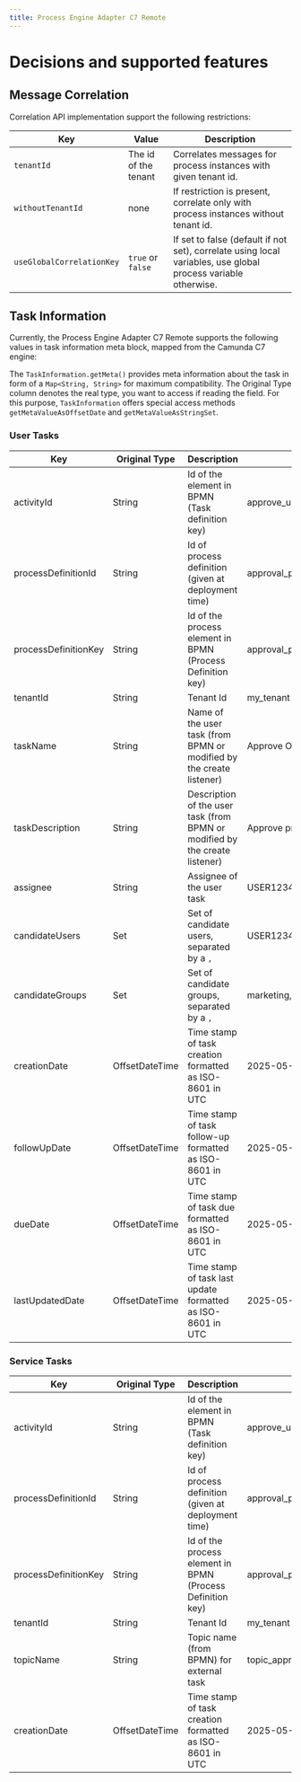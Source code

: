 ```yaml
---
title: Process Engine Adapter C7 Remote
---
```


# Decisions and supported features

## Message Correlation

Correlation API implementation support the following restrictions:

| Key                       | Value                  | Description                                                                                                   |
|---------------------------|------------------------|---------------------------------------------------------------------------------------------------------------|
| `tenantId`                | The id of the tenant   | Correlates messages for process instances with given tenant id.                                               |
| `withoutTenantId`         | none                   | If restriction is present, correlate only with process instances without tenant id.                           |
| `useGlobalCorrelationKey` | `true` or `false`      | If set to false (default if not set), correlate using local variables, use global process variable otherwise. |


## Task Information

Currently, the Process Engine Adapter C7 Remote supports the following values in task information meta block, mapped from the Camunda C7 engine:

The `TaskInformation.getMeta()` provides meta information about the task in form of a `Map<String, String>` for maximum compatibility. The Original Type column denotes
the real type, you want to access if reading the field. For this purpose, `TaskInformation` offers special access methods `getMetaValueAsOffsetDate` and `getMetaValueAsStringSet`.


### User Tasks

| Key                  | Original Type  | Description                                                                 | Example                       |
|----------------------|----------------|-----------------------------------------------------------------------------|-------------------------------|
| activityId           | String         | Id of the element in BPMN (Task definition key)                             | approve_user_task             |
| processDefinitionId  | String         | Id of process definition (given at deployment time)                         | approval_process:912834729348 |
| processDefinitionKey | String         | Id of the process element in BPMN (Process Definition key)                  | approval_process              |
| tenantId             | String         | Tenant Id                                                                   | my_tenant                     |
| taskName             | String         | Name of the user task (from BPMN or modified by the create listener)        | Approve Order                 |
| taskDescription      | String         | Description of the user task (from BPMN or modified by the create listener) | Approve provided order.       |
| assignee             | String         | Assignee of the user task                                                   | USER12345                     |
| candidateUsers       | Set<String>    | Set of candidate users, separated by a `,`                                  | USER12345,USER12346,USER12347 |
| candidateGroups      | Set<String>    | Set of candidate groups, separated by a `,`                                 | marketing,sales               |
| creationDate         | OffsetDateTime | Time stamp of task creation formatted as ISO-8601 in UTC                    | 2025-05-01T10:00:00.000Z      |
| followUpDate         | OffsetDateTime | Time stamp of task follow-up formatted as ISO-8601 in UTC                   | 2025-05-02T10:00:00.000Z      |
| dueDate              | OffsetDateTime | Time stamp of task due formatted as ISO-8601 in UTC                         | 2025-05-05T10:00:00.000Z      |
| lastUpdatedDate      | OffsetDateTime | Time stamp of task last update formatted as ISO-8601 in UTC                 | 2025-05-05T10:00:00.000Z      |

### Service Tasks

| Key                  | Original Type  | Description                                                                | Example                       |
|----------------------|----------------|----------------------------------------------------------------------------|-------------------------------|
| activityId           | String         | Id of the element in BPMN (Task definition key)                            | approve_user_task             |
| processDefinitionId  | String         | Id of process definition (given at deployment time)                        | approval_process:912834729348 |
| processDefinitionKey | String         | Id of the process element in BPMN (Process Definition key)                 | approval_process              |
| tenantId             | String         | Tenant Id                                                                  | my_tenant                     |
| topicName            | String         | Topic name (from BPMN) for external task                                   | topic_approve                 |
| creationDate         | OffsetDateTime | Time stamp of task creation formatted as ISO-8601 in UTC                   | 2025-05-01T10:00:00.000Z      |
